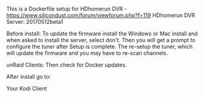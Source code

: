 This is a Dockerfile setup for HDhomerun DVR - https://www.silicondust.com/forum/viewforum.php?f=119
HDhomerun DVR Server: 20170512beta1

Before install:
To update the firmware install the Windows or Mac install and when asked to install the server, select don't.
Then you will get a prompt to configure the tuner after Setup is complete.
The re-setup the tuner, which will update the firmware and you may have to re-scan channels.

unRaid Clients:
Then check for Docker updates.


After install go to:

Your Kodi Client